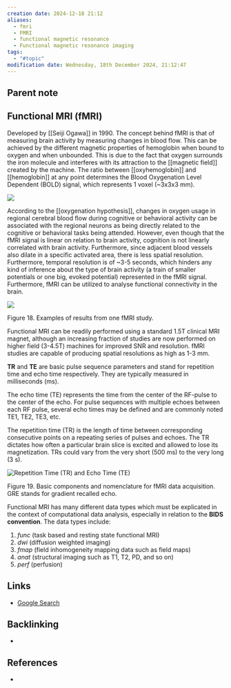 ```yaml
---
creation date: 2024-12-18 21:12
aliases:
  - fmri
  - FMRI
  - functional magnetic resonance
  - Functional magnetic resonance imaging
tags:
  - "#topic"
modification date: Wednesday, 18th December 2024, 21:12:47
---
```


## Parent note

## Functional MRI (fMRI)
Developed by [[Seiji Ogawa]] in 1990. The concept behind fMRI is that of measuring brain activity by measuring changes in blood flow. This can be achieved by the different magnetic properties of hemoglobin when bound to oxygen and when unbounded. This is due to the fact that oxygen surrounds the iron molecule and interferes with its attraction to the [[magnetic field]] created by the machine. The ratio between [[oxyhemoglobin]] and [[hemoglobin]] at any point determines the Blood Oxygenation Level Dependent (BOLD) signal, which represents 1 voxel (~3x3x3 mm).

![](<2 - Source Material/Masters/attachments/Attachment 17.png>)

According to the [[oxygenation hypothesis]], changes in oxygen usage in regional cerebral blood flow during cognitive or behavioral activity can be associated with the regional neurons as being directly related to the cognitive or behavioral tasks being attended. However, even though that the fMRI signal is linear on relation to brain activity, cognition is not linearly correlated with brain activity. Furthermore, since adjacent blood vessels also dilate in a specific activated area, there is less spatial resolution. Furthermore, temporal resolution is of ~3-5 seconds, which hinders any kind of inference about the type of brain activity (a train of smaller potentials or one big, evoked potential) represented in the fMRI signal. Furthermore, fMRI can be utilized to analyse functional connectivity in the brain.

![](<2 - Source Material/Masters/attachments/Attachment.jpeg>)

Figure 18. Examples of results from one fMRI study.

Functional MRI can be readily performed using a standard 1.5T clinical MRI magnet, although an increasing fraction of studies are now performed on higher field (3-4.5T) machines for improved SNR and resolution. fMRI studies are capable of producing spatial resolutions as high as 1-3 mm.

**TR** and **TE** are basic pulse sequence parameters and stand for repetition time and echo time respectively. They are typically measured in milliseconds (ms).

The echo time (TE) represents the time from the center of the RF-pulse to the center of the echo. For pulse sequences with multiple echoes between each RF pulse, several echo times may be defined and are commonly noted TE1, TE2, TE3, etc.

The repetition time (TR) is the length of time between corresponding consecutive points on a repeating series of pulses and echoes. The TR dictates how often a particular brain slice is excited and allowed to lose its magnetization. TRs could vary from the very short (500 ms) to the very long (3 s).

![Repetition Time (TR) and Echo Time (TE)](<2 - Source Material/Masters/attachments/Repetition Time (TR) and Echo Time (TE).gif>)

Figure 19. Basic components and nomenclature for fMRI data acquisition. GRE stands for gradient recalled echo.

Functional MRI has many different data types which must be explicated in the context of computational data analysis, especially in relation to the **BIDS convention**. The data types include:
1. _func_ (task based and resting state functional MRI)
2. _dwi_ (diffusion weighted imaging)
3. _fmap_ (field inhomogeneity mapping data such as field maps)
4. _anat_ (structural imaging such as T1, T2, PD, and so on)
5. _perf_ (perfusion)

## Links
- [Google Search](https://www.google.com/search?q=Functional+magnetic+resonance+imaging)

## Backlinking
+ 
## References
+ 